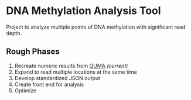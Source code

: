 DNA Methylation Analysis Tool
===========

Project to analyze multiple points of DNA methylation with significant read depth.

Rough Phases
------------

1. Recreate numeric results from [QUMA][quma] *(current)*
2. Expand to read multiple locations at the same time
3. Develop standardized JSON output
4. Create front end for analysis
5. Optimize

[quma]: http://quma.cdb.riken.jp